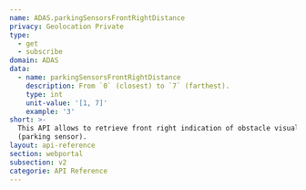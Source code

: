 ```yaml
---
name: ADAS.parkingSensorsFrontRightDistance
privacy: Geolocation Private
type:
  - get
  - subscribe
domain: ADAS
data:
  - name: parkingSensorsFrontRightDistance
    description: From `0` (closest) to `7` (farthest).
    type: int
    unit-value: '[1, 7]'
    example: '3'
short: >-
  This API allows to retrieve front right indication of obstacle visual distance
  (parking sensor).
layout: api-reference
section: webportal
subsection: v2
categorie: API Reference
---
```


